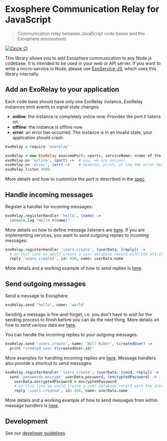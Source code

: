 # Exosphere Communication Relay for JavaScript

> Communication relay between JavaScript code bases and the Exosphere environment

[![Circle CI](https://circleci.com/gh/Originate/exorelay-js.svg?style=shield&circle-token=012a2c6405c702e0a8271de804eed0c4c179772f)](https://circleci.com/gh/Originate/exorelay-js)

This library allows you to add Exosphere communication to any Node.js codebase.
It is intended to be used in your web or API server.
If you want to write a micro-service in Node,
please use [ExoService-JS](https://github.com/Originate/exoservice-js),
which uses this library internally.


## Add an ExoRelay to your application

Each code base should have only one ExoRelay instance.
ExoRelay instances emit events to signal state changes:
* __online__: the instance is completely online now. Provides the port it listens on.
* __offline__: the instance is offline now
* __error__: an error has occurred. The instance is in an invalid state,
             your application should crash.

```coffeescript
ExoRelay = require 'exorelay'

exoRelay = new ExoRelay exocommPort: <port>, serviceName: <name of the service using ExoRelay>
exoRelay.on 'online', (port) ->  # yay, we are online!
exoRelay.on 'error', (err) ->    # examine, print, or log the error here
exoRelay.listen 4000
```

More details and how to customize the port is described in the [spec](features/listen.feature).


## Handle incoming messages

Register a handler for incoming messages:

```coffeescript
exoRelay.registerHandler 'hello', (name) ->
  console.log "Hello #{name}"
```

More details on how to define message listeners are [here](features/receiving-messages.feature).
If you are implementing services, you want to send outgoing replies to incoming messages:

```coffeescript
exoRelay.registerHandler 'users.create', (userData, {reply}) ->
  # on this line we would create a user database record with the attributes given in userData
  reply 'users.created', id: 456, name: userData.name
```

More details and a working example of how to send replies is [here](features/outgoing-replies.feature).



## Send outgoing messages

Send a message to Exosphere:

```coffeescript
exoRelay.send 'hello', name: 'world'
```

Sending a message is fire-and-forget, i.e. you don't have to wait for the
sending process to finish before you can do the next thing.
More details on how to send various data are [here](features/sending.feature).

You can handle the incoming replies to your outgoing messages:

```coffeescript
exoRelay.send 'users.create', name: 'Will Riker', (createdUser) ->
  print "created user #{createdUser.id}"
```

More examples for handling incoming replies are [here](features/incoming-replies.feature).
Message handlers also provide a shortcut to send messages:

```coffeescript
exoRelay.registerHandler 'users.create', (userData, {send, reply}) ->
  send 'passwords.encrypt' userData.password, (encryptedPassword) ->
    userData.encryptedPassword = encryptedPassword
    # on this line we would create a user database record with the attributes given in userData
    reply 'users.created', id: 456, name: userData.name
```

More details and a working example of how to send messages from within message handlers is [here](features/sending-from-messages.feature).


## Development

See our [developer guidelines](CONTRIBUTING.md)
